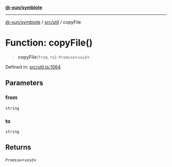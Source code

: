 [**@-xun/symbiote**](../../../README.md)

***

[@-xun/symbiote](../../../README.md) / [src/util](../README.md) / copyFile

# Function: copyFile()

> **copyFile**(`from`, `to`): `Promise`\<`void`\>

Defined in: [src/util.ts:1064](https://github.com/Xunnamius/symbiote/blob/4f71380506e8b2505a907d817794b6730bca4f95/src/util.ts#L1064)

## Parameters

### from

`string`

### to

`string`

## Returns

`Promise`\<`void`\>
